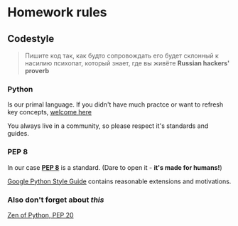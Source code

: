 # Homework rules

## Codestyle

> Пишите код так, как будто сопровождать его будет склонный к насилию психопат, который знает, где вы живёте
> **Russian hackers' proverb**

### Python

Is our primal language. If you didn't have much practce or want to refresh key concepts, [welcome here](https://pythontutor.ru/)

You always live in a community, so please respect it's standards and guides.

### PEP 8
In our case __[PEP 8](https://www.python.org/dev/peps/pep-0008/)__ is a standard. (Dare to open it - __it's made for humans!__)

[Google Python Style Guide](https://google.github.io/styleguide/pyguide.html) contains reasonable extensions and motivations.

### Also don't forget about _this_
[Zen of Python, PEP 20](https://www.python.org/dev/peps/pep-0020/)